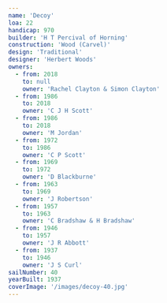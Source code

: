 ```yaml
---
name: 'Decoy'
loa: 22
handicap: 970
builder: 'H T Percival of Horning'
construction: 'Wood (Carvel)'
design: 'Traditional'
designer: 'Herbert Woods'
owners:
  - from: 2018
    to: null
    owner: 'Rachel Clayton & Simon Clayton'
  - from: 1986
    to: 2018
    owner: 'C J H Scott'
  - from: 1986
    to: 2018
    owner: 'M Jordan'
  - from: 1972
    to: 1986
    owner: 'C P Scott'
  - from: 1969
    to: 1972
    owner: 'D Blackburne'
  - from: 1963
    to: 1969
    owner: 'J Robertson'
  - from: 1957
    to: 1963
    owner: 'C Bradshaw & H Bradshaw'
  - from: 1946
    to: 1957
    owner: 'J R Abbott'
  - from: 1937
    to: 1946
    owner: 'J S Curl'
sailNumber: 40
yearBuilt: 1937
coverImage: '/images/decoy-40.jpg'
---
```

